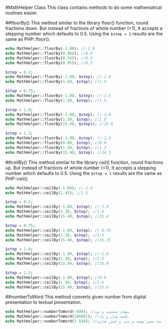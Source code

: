#MathHelper Class
This class contains methods to do some mathematical routines easier.

##floorBy()
This method similar to the library floor() function, round fractions down. But instead of fractions of whole number
(=1), It accepts a stepping number which defaults to 0.5. Using the `$step = 1` results are the same as PHP::floor().

```php
echo MathHelper::floorBy(-1.00); //-1.0
echo MathHelper::floorBy(0.00)); //0.0
echo MathHelper::floorBy(0.50)); //0.5
echo MathHelper::floorBy(0.95)); //0.5

$step = 0.2;
echo MathHelper::floorBy(-1.00, $step); //-1.0
echo MathHelper::floorBy(1.50, $step); //1.4

$step = 0.75;
echo MathHelper::floorBy(-1.00, $step); //-1.5
echo MathHelper::floorBy(1.50, $step); //1.5

$step = 1.0;
echo MathHelper::floorBy(-1.00, $step); //-1.0
echo MathHelper::floorBy(1.50, $step); //1.0
echo MathHelper::floorBy(15.40, $step)); //15.0

$step = 1.3;
echo MathHelper::floorBy(-1.00, $step); //-1.3
echo MathHelper::floorBy(0.00, $step); //0.0
echo MathHelper::floorBy(1.50, $step); //1.3
echo MathHelper::floorBy(15.40, $step); //14.3
```

##ceilBy()
This method similar to the library ceil() function, round fractions up. But instead of fractions of whole number
(=1), It accepts a stepping number which defaults to 0.5. Using the `$step = 1` results are the same as PHP::ceil().   

```php
echo MathHelper::ceilBy(-1.00); //-1.0
echo MathHelper::ceilBy(1.45); //1.5

$step = 0.2;
echo MathHelper::ceilBy(-1.00, $step); //-1.0
echo MathHelper::ceilBy(1.50, $step); //1.6
echo MathHelper::ceilBy(15.40, $step); //15.4

$step = 0.75;
echo MathHelper::ceilBy(-1.00, $step); //-0.75
echo MathHelper::ceilBy(1.50, $step); //1.5
echo MathHelper::ceilBy(15.40, $step); //15.75

$step = 1.0;
echo MathHelper::ceilBy(-1.00, $step); //-1.0
echo MathHelper::ceilBy(1.50, $step); //2.0
echo MathHelper::ceilBy(15.40, $step); //16.0

$step = 1.3;
echo MathHelper::ceilBy(-1.00, $step); //0.0
echo MathHelper::ceilBy(1.50, $step); //2.6
echo MathHelper::ceilBy(15.40, $step); //15.6
```

##numberToWord
This method converts given number from digital presentation to textual presentation.

```php
echo MathHelper::numberToWord(-690); //منهای ششصد و نود
echo MathHelper::numberToWord(100001); //یکصد هزار و یک
echo MathHelper::numberToWord(3.936); //سه ممیز نهصد و سی و شش هزارم
```
